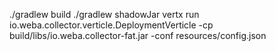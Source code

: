 ./gradlew build
./gradlew shadowJar
vertx run io.weba.collector.verticle.DeploymentVerticle -cp build/libs/io.weba.collector-fat.jar -conf resources/config.json
